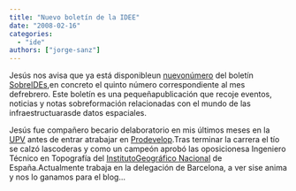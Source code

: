 ```yaml
---
title: "Nuevo boletín de la IDEE"
date: "2008-02-16"
categories: 
  - "ide"
authors: ["jorge-sanz"]
---
```


Jesús nos avisa que ya está disponibleun [nuevonúmero](http://www.idee.es/CatalogoServicios/sobreIdes/SobreIDEsFebrero2008.pdf) del boletín [SobreIDEs](http://www.idee.es/show.do?to=Sobre_iDEs.ES),en concreto el quinto número correspondiente al mes defrebrero. Este boletín es una pequeñapublicación que recoje eventos, noticias y notas sobreformación relacionadas con el mundo de las infraestructuarasde datos espaciales.

Jesús fue compañero becario delaboratorio en mis últimos meses en la [UPV](http://www.upv.es) antes de entrar atrabajar en [Prodevelop](http://www.prodevelop.es).Tras terminar la carrera el tío se calzó lascoderas y como un campeón aprobó las oposicionesa Ingeniero Técnico en Topografía del [InstitutoGeográfico Nacional](http://www.ign.es/ign/es/IGN/home.jsp) de España.Actualmente trabaja en la delegación de Barcelona, a ver sise anima y nos lo ganamos para el blog...
